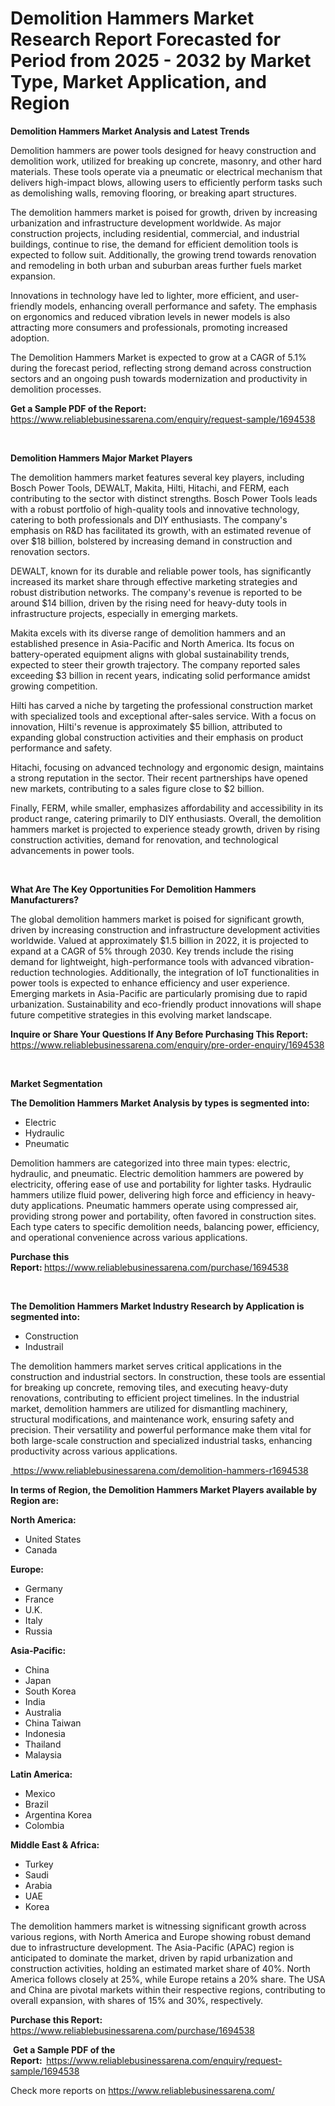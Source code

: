 <p><h1>Demolition Hammers Market Research Report Forecasted for Period from 2025 -  2032 by Market Type, Market Application, and Region</h1></p><p><strong>Demolition Hammers Market Analysis and Latest Trends</strong></p>
<p><p>Demolition hammers are power tools designed for heavy construction and demolition work, utilized for breaking up concrete, masonry, and other hard materials. These tools operate via a pneumatic or electrical mechanism that delivers high-impact blows, allowing users to efficiently perform tasks such as demolishing walls, removing flooring, or breaking apart structures.</p><p>The demolition hammers market is poised for growth, driven by increasing urbanization and infrastructure development worldwide. As major construction projects, including residential, commercial, and industrial buildings, continue to rise, the demand for efficient demolition tools is expected to follow suit. Additionally, the growing trend towards renovation and remodeling in both urban and suburban areas further fuels market expansion.</p><p>Innovations in technology have led to lighter, more efficient, and user-friendly models, enhancing overall performance and safety. The emphasis on ergonomics and reduced vibration levels in newer models is also attracting more consumers and professionals, promoting increased adoption. </p><p>The Demolition Hammers Market is expected to grow at a CAGR of 5.1% during the forecast period, reflecting strong demand across construction sectors and an ongoing push towards modernization and productivity in demolition processes.</p></p>
<p><strong>Get a Sample PDF of the Report:&nbsp;</strong> <a href="https://www.reliablebusinessarena.com/enquiry/request-sample/1694538?utm_campaign=2469&utm_medium=2&utm_source=Github&utm_content=ia&utm_term=19022025&utm_id=demolition-hammers">https://www.reliablebusinessarena.com/enquiry/request-sample/1694538</a></p>
<p>&nbsp;</p>
<p><strong>Demolition Hammers Major Market Players</strong></p>
<p><p>The demolition hammers market features several key players, including Bosch Power Tools, DEWALT, Makita, Hilti, Hitachi, and FERM, each contributing to the sector with distinct strengths. Bosch Power Tools leads with a robust portfolio of high-quality tools and innovative technology, catering to both professionals and DIY enthusiasts. The company's emphasis on R&D has facilitated its growth, with an estimated revenue of over $18 billion, bolstered by increasing demand in construction and renovation sectors.</p><p>DEWALT, known for its durable and reliable power tools, has significantly increased its market share through effective marketing strategies and robust distribution networks. The company's revenue is reported to be around $14 billion, driven by the rising need for heavy-duty tools in infrastructure projects, especially in emerging markets.</p><p>Makita excels with its diverse range of demolition hammers and an established presence in Asia-Pacific and North America. Its focus on battery-operated equipment aligns with global sustainability trends, expected to steer their growth trajectory. The company reported sales exceeding $3 billion in recent years, indicating solid performance amidst growing competition.</p><p>Hilti has carved a niche by targeting the professional construction market with specialized tools and exceptional after-sales service. With a focus on innovation, Hilti's revenue is approximately $5 billion, attributed to expanding global construction activities and their emphasis on product performance and safety.</p><p>Hitachi, focusing on advanced technology and ergonomic design, maintains a strong reputation in the sector. Their recent partnerships have opened new markets, contributing to a sales figure close to $2 billion.</p><p>Finally, FERM, while smaller, emphasizes affordability and accessibility in its product range, catering primarily to DIY enthusiasts. Overall, the demolition hammers market is projected to experience steady growth, driven by rising construction activities, demand for renovation, and technological advancements in power tools.</p></p>
<p>&nbsp;</p>
<p><strong>What Are The Key Opportunities For Demolition Hammers Manufacturers?</strong></p>
<p><p>The global demolition hammers market is poised for significant growth, driven by increasing construction and infrastructure development activities worldwide. Valued at approximately $1.5 billion in 2022, it is projected to expand at a CAGR of 5% through 2030. Key trends include the rising demand for lightweight, high-performance tools with advanced vibration-reduction technologies. Additionally, the integration of IoT functionalities in power tools is expected to enhance efficiency and user experience. Emerging markets in Asia-Pacific are particularly promising due to rapid urbanization. Sustainability and eco-friendly product innovations will shape future competitive strategies in this evolving market landscape.</p></p>
<p><strong>Inquire or Share Your Questions If Any Before Purchasing This Report:</strong> <a href="https://www.reliablebusinessarena.com/enquiry/pre-order-enquiry/1694538?utm_campaign=2469&utm_medium=2&utm_source=Github&utm_content=ia&utm_term=19022025&utm_id=demolition-hammers">https://www.reliablebusinessarena.com/enquiry/pre-order-enquiry/1694538</a></p>
<p>&nbsp;</p>
<p><strong>Market Segmentation</strong></p>
<p><strong>The Demolition Hammers Market Analysis by types is segmented into:</strong></p>
<p><ul><li>Electric</li><li>Hydraulic</li><li>Pneumatic</li></ul></p>
<p><p>Demolition hammers are categorized into three main types: electric, hydraulic, and pneumatic. Electric demolition hammers are powered by electricity, offering ease of use and portability for lighter tasks. Hydraulic hammers utilize fluid power, delivering high force and efficiency in heavy-duty applications. Pneumatic hammers operate using compressed air, providing strong power and portability, often favored in construction sites. Each type caters to specific demolition needs, balancing power, efficiency, and operational convenience across various applications.</p></p>
<p><strong>Purchase this Report:&nbsp;</strong><a href="https://www.reliablebusinessarena.com/purchase/1694538?utm_campaign=2469&utm_medium=2&utm_source=Github&utm_content=ia&utm_term=19022025&utm_id=demolition-hammers">https://www.reliablebusinessarena.com/purchase/1694538</a></p>
<p>&nbsp;</p>
<p><strong>The Demolition Hammers Market Industry Research by Application is segmented into:</strong></p>
<p><ul><li>Construction</li><li>Industrail</li></ul></p>
<p><p>The demolition hammers market serves critical applications in the construction and industrial sectors. In construction, these tools are essential for breaking up concrete, removing tiles, and executing heavy-duty renovations, contributing to efficient project timelines. In the industrial market, demolition hammers are utilized for dismantling machinery, structural modifications, and maintenance work, ensuring safety and precision. Their versatility and powerful performance make them vital for both large-scale construction and specialized industrial tasks, enhancing productivity across various applications.</p></p>
<p><a href="https://www.reliablebusinessarena.com/demolition-hammers-r1694538?utm_campaign=2469&utm_medium=2&utm_source=Github&utm_content=ia&utm_term=19022025&utm_id=demolition-hammers">&nbsp;https://www.reliablebusinessarena.com/demolition-hammers-r1694538</a></p>
<p><strong>In terms of Region, the Demolition Hammers Market Players available by Region are:</strong></p>
<p>
    <p> <strong> North America: </strong>
        <ul>
            <li>United States</li>
            <li>Canada</li>
        </ul>
        </p> 
    <p> <strong> Europe: </strong>
        <ul>
            <li>Germany</li>
            <li>France</li>
            <li>U.K.</li>
            <li>Italy</li>
            <li>Russia</li>
        </ul>
        </p> 
    <p> <strong> Asia-Pacific: </strong>
        <ul>
            <li>China</li>
            <li>Japan</li>
            <li>South Korea</li>
            <li>India</li>
            <li>Australia</li>
            <li>China Taiwan</li>
            <li>Indonesia</li>
            <li>Thailand</li>
            <li>Malaysia</li>
        </ul>
        </p> 
    <p> <strong> Latin America: </strong>
        <ul>
            <li>Mexico</li>
            <li>Brazil</li>
            <li>Argentina Korea</li>
            <li>Colombia</li>
        </ul>
        </p> 
    <p> <strong> Middle East & Africa: </strong>
        <ul>
            <li>Turkey</li>
            <li>Saudi</li>
            <li>Arabia</li>
            <li>UAE</li>
            <li>Korea</li>
        </ul>
    </p>
    </p>
<p><p>The demolition hammers market is witnessing significant growth across various regions, with North America and Europe showing robust demand due to infrastructure development. The Asia-Pacific (APAC) region is anticipated to dominate the market, driven by rapid urbanization and construction activities, holding an estimated market share of 40%. North America follows closely at 25%, while Europe retains a 20% share. The USA and China are pivotal markets within their respective regions, contributing to overall expansion, with shares of 15% and 30%, respectively.</p></p>
<p><strong>Purchase this Report: </strong><a href="https://www.reliablebusinessarena.com/purchase/1694538?utm_campaign=2469&utm_medium=2&utm_source=Github&utm_content=ia&utm_term=19022025&utm_id=demolition-hammers">https://www.reliablebusinessarena.com/purchase/1694538</a></p>
<p>&nbsp;<strong>Get a Sample PDF of the Report:&nbsp;&nbsp;</strong><a href="https://www.reliablebusinessarena.com/enquiry/request-sample/1694538?utm_campaign=2469&utm_medium=2&utm_source=Github&utm_content=ia&utm_term=19022025&utm_id=demolition-hammers">https://www.reliablebusinessarena.com/enquiry/request-sample/1694538</a></p>
<p><strong></strong></p>
<p>Check more reports on <a href="https://www.reliablebusinessarena.com/?utm_campaign=2469&utm_medium=2&utm_source=Github&utm_content=ia&utm_term=19022025&utm_id=demolition-hammers">https://www.reliablebusinessarena.com/</a></p>